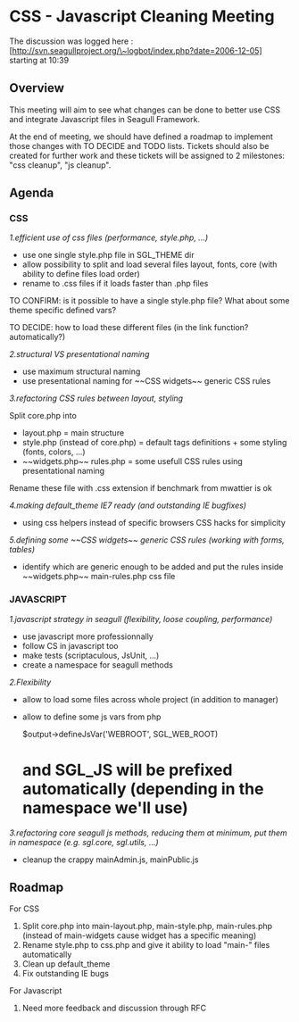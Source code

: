 <!-- Name: Community/MonthlyMeeting/20061205 -->
<!-- Version: 13 -->
<!-- Last-Modified: 2007/01/11 16:38:31 -->
<!-- Author: lakiboy -->
# CSS - Javascript Cleaning Meeting

The discussion was logged here : [http://svn.seagullproject.org/\~logbot/index.php?date=2006-12-05] starting at 10:39

## Overview
This meeting will aim to see what changes can be done to better use CSS and integrate Javascript files in Seagull Framework.

At the end of meeting, we should have defined a roadmap to implement those changes with TO DECIDE and TODO lists. Tickets should also be created for further work and these tickets will be assigned to 2 milestones: "css cleanup", "js cleanup".

## Agenda

### CSS
*1.efficient use of css files (performance, style.php, ...)*

 * use one single style.php file in SGL\_THEME dir
 * allow possibility to split and load several files layout, fonts, core (with ability to define files load order)
 * rename to .css files if it loads faster than .php files

TO CONFIRM: is it possible to have a single style.php file? What about some theme specific defined vars?

TO DECIDE: how to load these different files (in the link function? automatically?)

*2.structural VS presentational naming*

 * use maximum structural naming
 * use presentational naming for \~\~CSS widgets\~\~ generic CSS rules

*3.refactoring CSS rules between layout, styling*

Split core.php into
 * layout.php = main structure
 * style.php (instead of core.php) = default tags definitions + some styling (fonts, colors, ...)
 * \~\~widgets.php\~\~ rules.php = some usefull CSS rules using presentational naming

Rename these file with .css extension if benchmark from mwattier is ok

*4.making default\_theme IE7 ready (and outstanding IE bugfixes)*
 * using css helpers instead of specific browsers CSS hacks for simplicity


*5.defining some \~\~CSS widgets\~\~ generic CSS rules (working with forms, tables)*
 * identify which are generic enough to be added and put the rules inside \~\~widgets.php\~\~ main-rules.php css file

### JAVASCRIPT
*1.javascript strategy in seagull (flexibility, loose coupling, performance)*

 * use javascript more professionnally
 * follow CS in javascript too
 * make tests (scriptaculous, JsUnit, ...)
 * create a namespace for seagull methods

*2.Flexibility*
 * allow to load some files across whole project (in addition to manager)
 * allow to define some js vars from php


	$output-\>defineJsVar('WEBROOT', SGL\_WEB\_ROOT)
	# and SGL\_JS will be prefixed automatically (depending in the namespace we'll use)


*3.refactoring core seagull js methods, reducing them at minimum, put them in namespace (e.g. sgl.core, sgl.utils, ...)*
 * cleanup the crappy mainAdmin.js, mainPublic.js

## Roadmap

For CSS

 1. Split core.php into main-layout.php, main-style.php, main-rules.php (instead of main-widgets cause widget has a specific meaning)
 2. Rename style.php to css.php and give it ability to load "main-" files automatically
 3. Clean up default\_theme
 4. Fix outstanding IE bugs

For Javascript
 
 1. Need more feedback and discussion through RFC